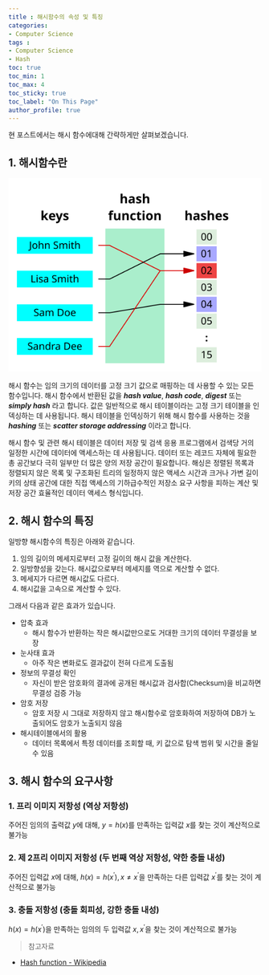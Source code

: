 ```yaml
---
title : 해시함수의 속성 및 특징
categories:
- Computer Science
tags : 
- Computer Science
- Hash
toc: true
toc_min: 1
toc_max: 4
toc_sticky: true
toc_label: "On This Page"
author_profile: true
---
```


현 포스트에서는 해시 함수에대해 간략하게만 살펴보겠습니다.

## 1. 해시함수란

![image](/assets/images/cs/hashfunction1.svg)

해시 함수는 임의 크기의 데이터를 고정 크기 값으로 매핑하는 데 사용할 수 있는 모든 함수입니다. 해시 함수에서 반환된 값을 ***hash value***, ***hash code***, ***digest*** 또는 ***simply hash*** 라고  합니다. 값은 일반적으로 해시 테이블이라는 고정 크기 테이블을 인덱싱하는 데 사용됩니다. 해시 테이블을 인덱싱하기 위해 해시 함수를 사용하는 것을 ***hashing*** 또는 ***scatter storage addressing*** 이라고 합니다.

해시 함수 및 관련 해시 테이블은 데이터 저장 및 검색 응용 프로그램에서 검색당 거의 일정한 시간에 데이터에 액세스하는 데 사용됩니다. 데이터 또는 레코드 자체에 필요한 총 공간보다 극히 일부만 더 많은 양의 저장 공간이 필요합니다. 해싱은 정렬된 목록과 정렬되지 않은 목록 및 구조화된 트리의 일정하지 않은 액세스 시간과 크거나 가변 길이 키의 상태 공간에 대한 직접 액세스의 기하급수적인 저장소 요구 사항을 피하는 계산 및 저장 공간 효율적인 데이터 액세스 형식입니다.

## 2. 해시 함수의 특징

일방향 해시함수의 특징은 아래와 같습니다.

1. 임의 길이의 메세지로부터 고정 길이의 해시 값을 계산한다.
2. 일방향성을 갖는다. 해시값으로부터 메세지를 역으로 계산할 수 없다.
3. 메세지가 다르면 해시값도 다르다.
4. 해시값을 고속으로 계산할 수 있다.

그래서 다음과 같은 효과가 있습니다.

* 압축 효과
  * 해시 함수가 반환하는 작은 해시값만으로도 거대한 크기의 데이터 무결성을 보장
* 눈사태 효과
  * 아주 작은 변화로도 결과값이 전혀 다르게 도출됨
* 정보의 무결성 확인
  * 자신이 받은 암호화의 결과에 공개된 해시값과 검사합(Checksum)을 비교하면 무결성 검증 가능
* 암호 저장
  * 암호 저장 시 그대로 저장하지 않고 해시함수로 암호화하여 저장하여 DB가 노출되어도 암호가 노출되지 않음
* 해시테이블에서의 활용
  * 데이터 목록에서 특정 데이터를 조회할 때, 키 값으로 탐색 범위 및 시간을 줄일 수 있음

## 3. 해시 함수의 요구사항

### 1. 프리 이미지 저항성 (역상 저항성)

주어진 임의의 출력값 $y$에 대해, $y = h(x)$를 만족하는 입력값 $x$를 찾는 것이 계산적으로 불가능

### 2. 제 2프리 이미지 저항성 (두 번째 역상 저항성, 약한 충돌 내성)

주어진 입력값 $x$에 대해, $h(x) = h(x^\prime) , x \neq x^\prime$을 만족하는 다른 입력값 $x^\prime$를 찾는 것이 계산적으로 불가능

### 3. 충돌 저항성 (충돌 회피성, 강한 충돌 내성)

$h(x) = h(x^\prime)$을 만족하는 임의의 두 입력값 $x, x^\prime$을 찾는 것이 계산적으로 불가능

> 참고자료

* [Hash function - Wikipedia](https://en.wikipedia.org/wiki/Hash_function)